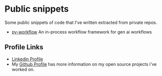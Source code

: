 # Public snippets
Some public snippets of code that I've written extracted from private repos. 
- [py-workflow](https://github.com/ShravanSunder/public-snippets/tree/main/2024/py-workflow) An in-process workflow framework for gen ai workflows


## Profile Links
- [Linkedin Profile](https://www.linkedin.com/in/shravansunder/)
- My [Github Profile](https://github.com/ShravanSunder) has more information on my open source projects i've worked on.
